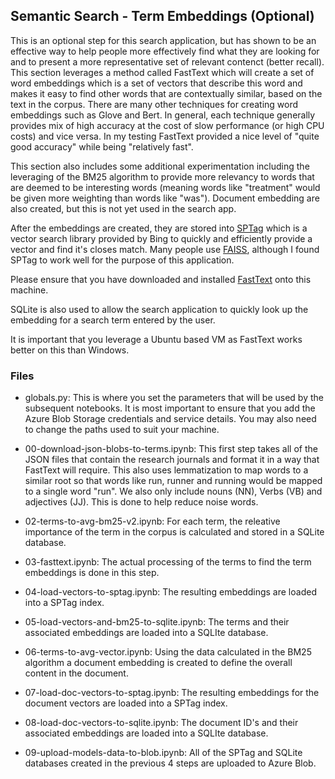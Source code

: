 ## Semantic Search - Term Embeddings (Optional)

This is an optional step for this search application, but has shown to be an effective way to help people more effectively find what they are looking for and to present a more representative set of relevant contenct (better recall).  This section leverages a method called FastText which will create a set of word embeddings which is a set of vectors that describe this word and makes it easy to find other words that are contextually similar, based on the text in the corpus.  There are many other techniques for creating word embeddings such as Glove and Bert.  In general, each technique generally provides mix of high accuracy at the cost of slow performance (or high CPU costs) and vice versa.  In my testing FastText provided a nice level of "quite good accuracy" while being "relatively fast". 

This section also includes some additional experimentation including the leveraging of the BM25 algorithm to provide more relevancy to words that are deemed to be interesting words (meaning words like "treatment" would be given more weighting than words like "was").  Document embedding are also created, but this is not yet used in the search app.

After the embeddings are created, they are stored into [SPTag](https://github.com/microsoft/SPTAG) which is a vector search library provided by Bing to quickly and efficiently provide a vector and find it's closes match.  Many people use [FAISS](https://github.com/facebookresearch/faiss), although I found SPTag to work well for the purpose of this application.

Please ensure that you have downloaded and installed [FastText](https://github.com/facebookresearch/fastText#requirements) onto this machine.

SQLite is also used to allow the search application to quickly look up the embedding for a search term entered by the user.

It is important that you leverage a Ubuntu based VM as FastText works better on this than Windows.

### Files

* globals.py: This is where you set the parameters that will be used by the subsequent notebooks. It is most important to ensure that you add the Azure Blob Storage credentials and service details. You may also need to change the paths used to suit your machine.

* 00-download-json-blobs-to-terms.ipynb: This first step takes all of the JSON files that contain the research journals and format it in a way that FastText will require.  This also uses lemmatization to map words to a similar root so that words like run, runner and running would be mapped to a single word "run".  We also only include nouns (NN), Verbs (VB) and adjectives (JJ).  This is done to help reduce noise words.

* 02-terms-to-avg-bm25-v2.ipynb: For each term, the releative importance of the term in the corpus is calculated and stored in a SQLite database.  

* 03-fasttext.ipynb: The actual processing of the terms to find the term embeddings is done in this step.

* 04-load-vectors-to-sptag.ipynb: The resulting embeddings are loaded into a SPTag index.

* 05-load-vectors-and-bm25-to-sqlite.ipynb: The terms and their associated embeddings are loaded into a SQLIte database.

* 06-terms-to-avg-vector.ipynb: Using the data calculated in the BM25 algorithm a document embedding is created to define the overall content in the document.

* 07-load-doc-vectors-to-sptag.ipynb:  The resulting embeddings for the document vectors are loaded into a SPTag index.

* 08-load-doc-vectors-to-sqlite.ipynb:  The document ID's and their associated embeddings are loaded into a SQLIte database.

* 09-upload-models-data-to-blob.ipynb: All of the SPTag and SQLite databases created in the previous 4 steps are uploaded to Azure Blob. 
